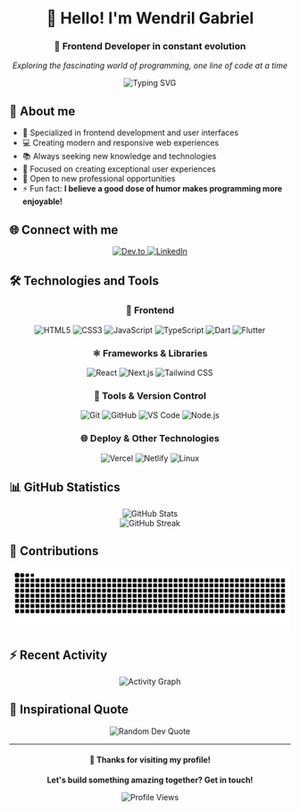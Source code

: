 <div align="center">
  <h1>👋 Hello! I'm Wendril Gabriel</h1>
  <h3>🎨 Frontend Developer in constant evolution</h3>
  
  <p>
    <em>Exploring the fascinating world of programming, one line of code at a time</em>
  </p>
  
  <img src="https://readme-typing-svg.herokuapp.com?font=Fira+Code&pause=1000&color=F7F7F7&center=true&vCenter=true&width=435&lines=Frontend+Developer;Creating+amazing+interfaces;Passionate+about+technology;Always+learning+something+new" alt="Typing SVG" />
</div>

## 🔭 About me

- 🎨 Specialized in frontend development and user interfaces
- 💻 Creating modern and responsive web experiences
- 📚 Always seeking new knowledge and technologies
- 🎯 Focused on creating exceptional user experiences
- 🚀 Open to new professional opportunities
- ⚡ Fun fact: **I believe a good dose of humor makes programming more enjoyable!**

## 🌐 Connect with me

<p align="center">
  <a href="https://dev.to/wendrilxx" target="_blank">
    <img src="https://img.shields.io/badge/Dev.to-0A0A0A?style=for-the-badge&logo=devdotto&logoColor=white" alt="Dev.to"/>
  </a>
  <a href="https://www.linkedin.com/in/wendrilgabriel/" target="_blank">
    <img src="https://img.shields.io/badge/LinkedIn-0077B5?style=for-the-badge&logo=linkedin&logoColor=white" alt="LinkedIn"/>
  </a>
</p>

## 🛠️ Technologies and Tools

<div align="center">

### 🎨 Frontend
<p>
  <img src="https://img.shields.io/badge/HTML5-E34F26?style=for-the-badge&logo=html5&logoColor=white" alt="HTML5"/>
  <img src="https://img.shields.io/badge/CSS3-1572B6?style=for-the-badge&logo=css3&logoColor=white" alt="CSS3"/>
  <img src="https://img.shields.io/badge/JavaScript-323330?style=for-the-badge&logo=javascript&logoColor=F7DF1E" alt="JavaScript"/>
  <img src="https://img.shields.io/badge/TypeScript-007ACC?style=for-the-badge&logo=typescript&logoColor=white" alt="TypeScript"/>
  <img src="https://img.shields.io/badge/Dart-0175C2?style=for-the-badge&logo=dart&logoColor=white" alt="Dart"/>
  <img src="https://img.shields.io/badge/Flutter-02569B?style=for-the-badge&logo=flutter&logoColor=white" alt="Flutter"/>
</p>

### ⚛️ Frameworks & Libraries
<p>
  <img src="https://img.shields.io/badge/React-20232A?style=for-the-badge&logo=react&logoColor=61DAFB" alt="React"/>
  <img src="https://img.shields.io/badge/Next.js-000000?style=for-the-badge&logo=nextdotjs&logoColor=white" alt="Next.js"/>
  <img src="https://img.shields.io/badge/Tailwind_CSS-38B2AC?style=for-the-badge&logo=tailwind-css&logoColor=white" alt="Tailwind CSS"/>
</p>

### 🔧 Tools & Version Control
<p>
  <img src="https://img.shields.io/badge/Git-F05032?style=for-the-badge&logo=git&logoColor=white" alt="Git"/>
  <img src="https://img.shields.io/badge/GitHub-181717?style=for-the-badge&logo=github&logoColor=white" alt="GitHub"/>
  <img src="https://img.shields.io/badge/VS_Code-007ACC?style=for-the-badge&logo=visual-studio-code&logoColor=white" alt="VS Code"/>
  <img src="https://img.shields.io/badge/Node.js-43853D?style=for-the-badge&logo=node.js&logoColor=white" alt="Node.js"/>
</p>

### 🌐 Deploy & Other Technologies
<p>
  <img src="https://img.shields.io/badge/Vercel-000000?style=for-the-badge&logo=vercel&logoColor=white" alt="Vercel"/>
  <img src="https://img.shields.io/badge/Netlify-00C7B7?style=for-the-badge&logo=netlify&logoColor=white" alt="Netlify"/>
  <img src="https://img.shields.io/badge/Linux-FCC624?style=for-the-badge&logo=linux&logoColor=black" alt="Linux"/>
</p>

</div>

## 📊 GitHub Statistics

<div align="center">
  <img src="https://github-readme-stats.vercel.app/api?username=wendrilxx&show_icons=true&theme=dracula&hide_border=true" alt="GitHub Stats"/>
</div>

<div align="center">
  <img src="https://github-readme-streak-stats.herokuapp.com/?user=wendrilxx&theme=dracula&hide_border=true" alt="GitHub Streak"/>
</div>

## 🐍 Contributions

<div align="center">
  <picture>
    <source media="(prefers-color-scheme: dark)" srcset="https://raw.githubusercontent.com/wendrilxx/wendrilxx/output/github-contribution-grid-snake-dark.svg">
    <source media="(prefers-color-scheme: light)" srcset="https://raw.githubusercontent.com/wendrilxx/wendrilxx/output/github-contribution-grid-snake.svg">
    <img alt="GitHub contribution grid snake animation" src="https://raw.githubusercontent.com/wendrilxx/wendrilxx/output/github-contribution-grid-snake.svg">
  </picture>
</div>

## ⚡ Recent Activity

<div align="center">
  <img src="https://github-readme-activity-graph.vercel.app/graph?username=wendrilxx&theme=dracula&hide_border=true&bg_color=0d1117" alt="Activity Graph"/>
</div>

## 💭 Inspirational Quote

<div align="center">
  <img src="https://quotes-github-readme.vercel.app/api?type=horizontal&theme=dracula" alt="Random Dev Quote"/>
</div>

---

<div align="center">
  <h4>💖 Thanks for visiting my profile!</h4>
  <p>
    <strong>Let's build something amazing together? Get in touch!</strong>
  </p>
  
  ![Profile Views](https://komarev.com/ghpvc/?username=wendrilxx&color=blueviolet&style=flat-square&label=Profile+Views)
  
</div>
